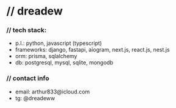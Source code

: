 <h1>// dreadew</h1>

<h3>// tech stack:</h3>
<ul>
  <li>
    p.l.: python, javascript (typescript)
  </li>
  <li>
    frameworks: django, fastapi, aiogram, next.js, react.js, nest.js
  </li>
  <li>
    orm: prisma, sqlalchemy
  </li>
  <li>
    db: postgresql, mysql, sqlite, mongodb
  </li>
</ul>

<h3>// contact info</h3>
<ul>
  <li>email: arthur833@icloud.com</li>
  <li>tg: @dreadeww</li>
</ul>

<!--
**dreadew/dreadew** is a ✨ _special_ ✨ repository because its `README.md` (this file) appears on your GitHub profile.

Here are some ideas to get you started:

- 🔭 I’m currently working on ...
- 🌱 I’m currently learning ...
- 👯 I’m looking to collaborate on ...
- 🤔 I’m looking for help with ...
- 💬 Ask me about ...
- 📫 How to reach me: ...
- 😄 Pronouns: ...
- ⚡ Fun fact: ...
-->
